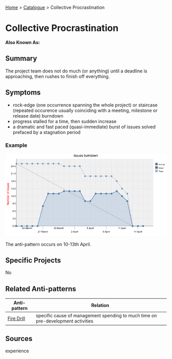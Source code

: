 [Home](../README.md) > [Catalogue](../Antipatterns_catalogue.md) > Collective Procrastination
# Collective Procrastination
**Also Known As:**
## Summary
The project team does not do much (or anything) until a deadline is approaching, then rushes to finish off everything.
## Symptoms
 - rock-edge (one occurrence spanning the whole project) or staircase (repeated occurence usually coinciding with a meeting, milestone or release date) burndown
 - progress stalled for a time, then sudden increase
 - a dramatic and fast paced (quasi-immediate) burst of issues solved prefaced by a stagnation period
 
### Example

![burndown chart showing Collective Procrastination anti-pattern](Collective_Procrastination_-_burndown_example.png)

The anti-pattern occurs on 10-13th April.

## Specific Projects
No
## Related Anti-patterns
|Anti-pattern  | Relation |
|--|--|
| [Fire Drill](Fire_Drill.md) | specific cause of management spending to much time on pre-development activities |
## Sources
experience
